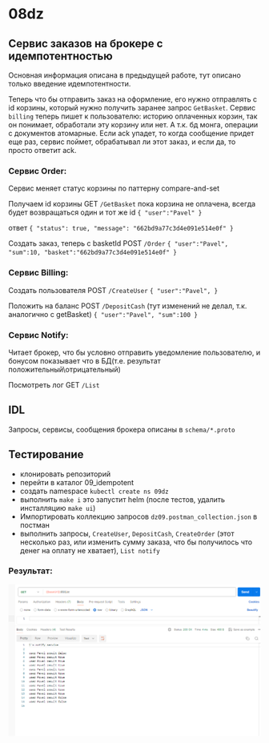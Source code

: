 # 08dz

## Сервис заказов на брокере с идемпотентностью

Основная информация описана в предыдущей работе, тут описано только введение идемпотентности.

Теперь что бы отправить заказ на оформление, его нужно отправлять с id корзины, который нужно получить заранее запрос `GetBasket`.
Сервис `billing` теперь пишет к пользователю: историю оплаченных корзин, так он понимает, обработали эту корзину или нет. А т.к. бд монга, операции с документов атомарные. Если ack упадет, то когда сообщение придет еще раз, сервис поймет, обрабатывал ли этот заказ, и если да, то просто ответит ack.         

### Сервис Order:

Сервис меняет статус корзины по паттерну compare-and-set

Получаем id корзины GET `/GetBasket` пока корзина не оплачена, всегда будет возвращаться один и тот же id
`{
"user":"Pavel"
}`

ответ
`{
"status": true,
"message": "662bd9a77c3d4e091e514e0f"
}
`


Создать заказ, теперь с basketId POST `/Order`
`{
"user":"Pavel",
"sum":10,
"basket":"662bd9a77c3d4e091e514e0f"
}`

### Сервис Billing:

Создать пользователя POST `/CreateUser`
`{
"user":"Pavel",
}`

Положить на баланс POST `/DepositCash` (тут изменений не делал, т.к. аналогично с getBasket)
`{
"user":"Pavel",
"sum":100
}`

### Сервис Notify:

Читает брокер, что бы условно отправить уведомление пользователю, и бонусом показывает что в БД(т.е. результат
положительный\отрицательный)

Посмотреть лог GET `/List`

## IDL

Запросы, сервисы, сообщения брокера описаны в `schema/*.proto`

## Тестирование

- клонировать репозиторий
- перейти в каталог 09_idempotent
- создать namespace `kubectl create ns 09dz`
- выполнить `make i` это запустит helm (после тестов, удалить инсталляцию `make ui`)
- Импортировать коллекцию запросов `dz09.postman_collection.json` в постман
- выполнить запросы, `CreateUser`, `DepositCash`, `CreateOrder` (этот несколько раз, или изменить сумму заказа, что бы
  получилось что денег на оплату не хватает), `List notify`

### Результат:

![](img/img.png)



